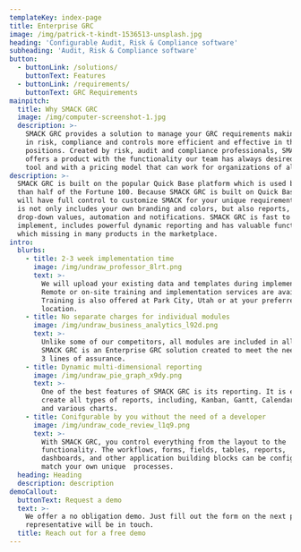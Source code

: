 ```yaml
---
templateKey: index-page
title: Enterprise GRC
image: /img/patrick-t-kindt-1536513-unsplash.jpg
heading: 'Configurable Audit, Risk & Compliance software'
subheading: 'Audit, Risk & Compliance software'
button:
  - buttonLink: /solutions/
    buttonText: Features
  - buttonLink: /requirements/
    buttonText: GRC Requirements
mainpitch:
  title: Why SMACK GRC
  image: /img/computer-screenshot-1.jpg
  description: >-
    SMACK GRC provides a solution to manage your GRC requirements making those
    in risk, compliance and controls more efficient and effective in their
    positions. Created by risk, audit and compliance professionals, SMACK GRC
    offers a product with the functionality our team has always desired in a GRC
    tool and with a pricing model that can work for organizations of all sizes. 
description: >-
  SMACK GRC is built on the popular Quick Base platform which is used by more
  than half of the Fortune 100. Because SMACK GRC is built on Quick Base, you
  will have full control to customize SMACK for your unique requirements. This
  is not only includes your own branding and colors, but also reports, fields,
  drop-down values, automation and notifications. SMACK GRC is fast to
  implement, includes powerful dynamic reporting and has valuable functionality
  which missing in many products in the marketplace.
intro:
  blurbs:
    - title: 2-3 week implementation time
      image: /img/undraw_professor_8lrt.png
      text: >-
        We will upload your existing data and templates during implementation.
        Remote or on-site training and implementation services are available.
        Training is also offered at Park City, Utah or at your preferred
        location.
    - title: No separate charges for individual modules
      image: /img/undraw_business_analytics_l92d.png
      text: >-
        Unlike some of our competitors, all modules are included in all plans.
        SMACK GRC is an Enterprise GRC solution created to meet the needs of the
        3 lines of assurance.
    - title: Dynamic multi-dimensional reporting
      image: /img/undraw_pie_graph_x9dy.png
      text: >-
        One of the best features of SMACK GRC is its reporting. It is easy to
        create all types of reports, including, Kanban, Gantt, Calendar, Map,
        and various charts.
    - title: Conifgurable by you without the need of a developer
      image: /img/undraw_code_review_l1q9.png
      text: >-
        With SMACK GRC, you control everything from the layout to the
        functionality. The workflows, forms, fields, tables, reports,
        dashboards, and other application building blocks can be configured to
        match your own unique  processes.
  heading: Heading
  description: description
demoCallout:
  buttonText: Request a demo
  text: >-
    We offer a no obligation demo. Just fill out the form on the next page and a
    representative will be in touch.
  title: Reach out for a free demo
---
```


